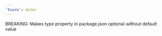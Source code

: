 ```yaml
---
'tsuru': minor
---
```


BREAKING: Makes type property in package.json optional without default value
